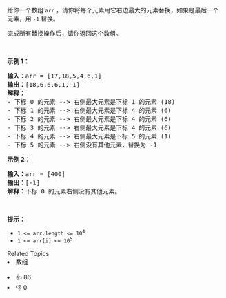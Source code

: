 <p>给你一个数组&nbsp;<code>arr</code>&nbsp;，请你将每个元素用它右边最大的元素替换，如果是最后一个元素，用&nbsp;<code>-1</code> 替换。</p>

<p>完成所有替换操作后，请你返回这个数组。</p>

<p>&nbsp;</p>

<p><strong>示例 1：</strong></p>

<pre>
<strong>输入：</strong>arr = [17,18,5,4,6,1]
<strong>输出：</strong>[18,6,6,6,1,-1]
<strong>解释：</strong>
- 下标 0 的元素 --&gt; 右侧最大元素是下标 1 的元素 (18)
- 下标 1 的元素 --&gt; 右侧最大元素是下标 4 的元素 (6)
- 下标 2 的元素 --&gt; 右侧最大元素是下标 4 的元素 (6)
- 下标 3 的元素 --&gt; 右侧最大元素是下标 4 的元素 (6)
- 下标 4 的元素 --&gt; 右侧最大元素是下标 5 的元素 (1)
- 下标 5 的元素 --&gt; 右侧没有其他元素，替换为 -1
</pre>

<p><strong>示例 2：</strong></p>

<pre>
<strong>输入：</strong>arr = [400]
<strong>输出：</strong>[-1]
<strong>解释：</strong>下标<strong> </strong>0 的元素右侧没有其他元素。
</pre>

<p>&nbsp;</p>

<p><strong>提示：</strong></p>

<ul> 
 <li><code>1 &lt;= arr.length &lt;= 10<sup>4</sup></code></li> 
 <li><code>1 &lt;= arr[i] &lt;= 10<sup>5</sup></code></li> 
</ul>

<div><div>Related Topics</div><div><li>数组</li></div></div><br><div><li>👍 86</li><li>👎 0</li></div>